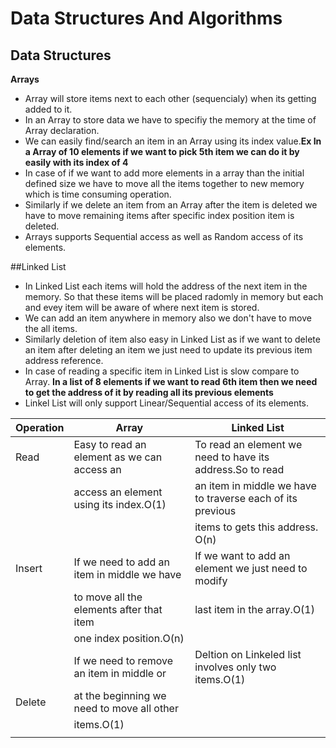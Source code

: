 # Data Structures And Algorithms

## Data Structures

**Arrays**

 - Array will store items next to each other (sequencialy) when its getting added to it.
 - In an Array to store data we have to specifiy the memory at the time of Array declaration.
 - We can easily find/search an item in an Array using its index value.**Ex In a Array of 10 elements if we want to pick 5th item we can do it by easily with its index of 4**
 - In case of if we want to add more elements in a array than the initial defined size we have to move all the items
   together to new memory which is time consuming operation.
 - Similarly if we delete an item from an Array after the item is deleted we have to move remaining items after specific
   index position item is deleted.
 - Arrays supports Sequential access as well as Random access of its elements.  
   
##Linked List

 - In Linked List each items will hold the address of the next item in the memory. So that these items will be placed radomly in memory
   but each and evey item will be aware of where next item is stored.
 - We can add an item anywhere in memory also we don't have to move the all items.
 - Similarly deletion of item also easy in Linked List as if we want to delete an item after deleting an item we just need to update its previous item address reference.
 - In case of reading a specific item in Linked List is slow compare to Array. **In a list of 8 elements if we want to read 6th item then we need to get the address of it by reading all its previous elements**
 - Linkel List will only support Linear/Sequential access of its elements.
 
  | Operation       |  Array                                       |  Linked List                                                | 
  | --------------- | ------------------                           | ----------------------                                      | 
  | Read            | Easy to read an element as we can access an  | To read an element we need to have its address.So to read   |
  |                 | access an element using its index.O(1)       | an item in middle we have to traverse each of its previous  |
  |                 |                                              | items to gets this address. O(n)                            |
  | Insert          | If we need to add an item in middle we have  | If we want to add an element we just need to modify         |
  |                 | to move all the elements after that item     | last item in the array.O(1)                                 |
  |                 | one index position.O(n)                      |                                                             |
  |                 | If we need to remove an item in middle or    | Deltion on Linkeled list involves only two items.O(1)       |
  |Delete           | at the beginning we need to move all other   |                                                             |
  |                 | items.O(1)                                   |                                                             |
  |                 |                                              |                                                             |
